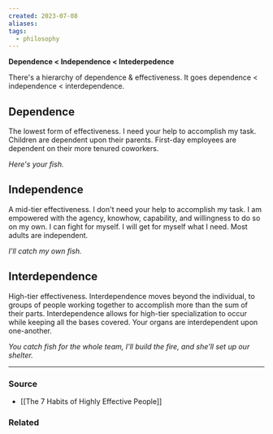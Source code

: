 ```yaml
---
created: 2023-07-08
aliases: 
tags:
  - philosophy
---
```

**Dependence < Independence < Intederpedence**

There's a hierarchy of dependence & effectiveness. It goes dependence < independence < interdependence.

## Dependence

The lowest form of effectiveness. I need your help to accomplish my task. Children are dependent upon their parents. First-day employees are dependent on their more tenured coworkers. 

*Here's your fish.*

## Independence

A mid-tier effectiveness. I don't need your help to accomplish my task. I am empowered with the agency, knowhow, capability, and willingness to do so on my own. I can fight for myself. I will get for myself what I need. Most adults are independent.

*I'll catch my own fish.*

## Interdependence

High-tier effectiveness. Interdependence moves beyond the individual, to groups of people working together to accomplish more than the sum of their parts. Interdependence allows for high-tier specialization to occur while keeping all the bases covered. Your organs are interdependent upon one-another. 

*You catch fish for the whole team, I'll build the fire, and she'll set up our shelter.* 

---

### Source
- [[The 7 Habits of Highly Effective People]]

### Related
